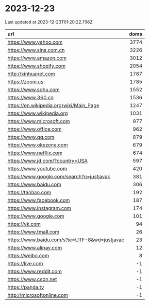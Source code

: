 # 2023-12-23

<!-- BEGIN -->
Last updated at 2023-12-23T01:20:22.708Z

url | doms
:- | -:
https://www.yahoo.com | 3774
https://www.sina.com.cn | 3226
https://www.amazon.com | 3012
https://www.shopify.com | 2054
http://xinhuanet.com | 1787
https://zoom.us | 1785
https://www.sohu.com | 1552
https://www.360.cn | 1536
https://en.wikipedia.org/wiki/Main_Page | 1247
https://www.wikipedia.org | 1031
https://www.microsoft.com | 977
https://www.office.com | 962
https://www.qq.com | 879
https://www.okezone.com | 679
https://www.netflix.com | 674
https://www.jd.com/?country=USA | 597
https://www.youtube.com | 420
https://www.google.com/search?q=justjavac | 381
https://www.baidu.com | 306
https://taobao.com | 192
https://www.facebook.com | 187
https://www.instagram.com | 174
https://www.google.com | 101
https://vk.com | 94
https://www.tmall.com | 26
https://www.baidu.com/s?ie=UTF-8&wd=justjavac | 23
https://www.alipay.com | 12
https://weibo.com | 8
https://live.com | -1
https://www.reddit.com | -1
https://www.csdn.net | -1
https://panda.tv | -1
http://microsoftonline.com | -1
<!-- END -->

